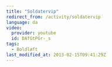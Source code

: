 ```yaml
---
title: "Soldatervip"
redirect_from: /activity/soldatervip
language: da
video:
  provider: youtube
  id: DAfGtPGr-_s
tags:
  - Boldløft
last_modified_at: 2013-02-15T09:41:29Z
---
```



